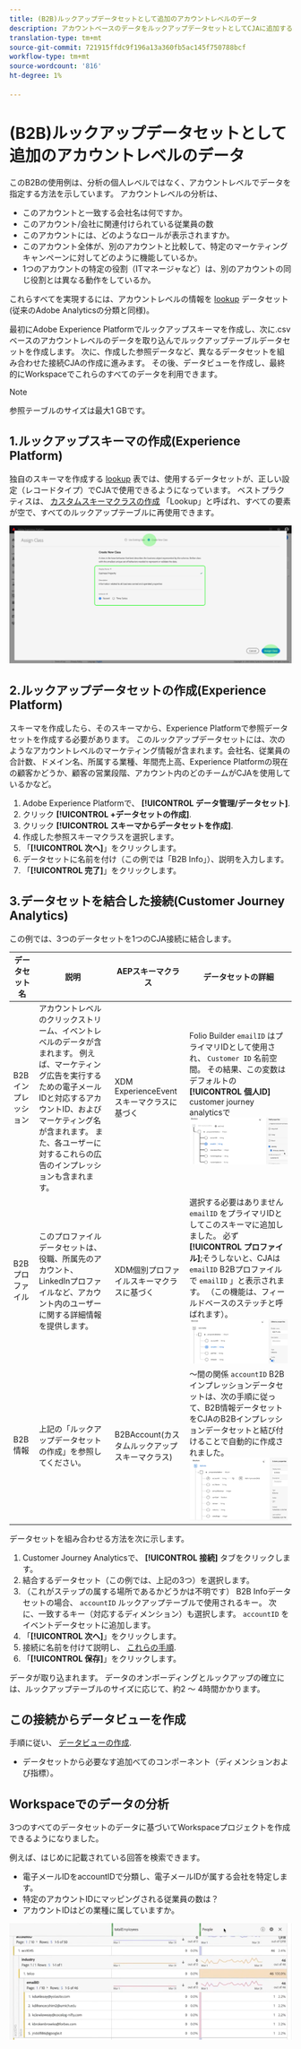 ```yaml
---
title: (B2B)ルックアップデータセットとして追加のアカウントレベルのデータ
description: アカウントベースのデータをルックアップデータセットとしてCJAに追加する方法を学びます。
translation-type: tm+mt
source-git-commit: 721915ffdc9f196a13a360fb5ac145f750788bcf
workflow-type: tm+mt
source-wordcount: '816'
ht-degree: 1%

---
```



# (B2B)ルックアップデータセットとして追加のアカウントレベルのデータ

このB2Bの使用例は、分析の個人レベルではなく、アカウントレベルでデータを指定する方法を示しています。 アカウントレベルの分析は、

* このアカウントと一致する会社名は何ですか。
* このアカウント/会社に関連付けられている従業員の数
* このアカウントには、どのようなロールが表示されますか。
* このアカウント全体が、別のアカウントと比較して、特定のマーケティングキャンペーンに対してどのように機能しているか。
* 1つのアカウントの特定の役割（ITマネージャなど）は、別のアカウントの同じ役割とは異なる動作をしているか。

これらすべてを実現するには、アカウントレベルの情報を [lookup](/help/getting-started/cja-glossary.md) データセット(従来のAdobe Analyticsの分類と同様)。

最初にAdobe Experience Platformでルックアップスキーマを作成し、次に.csvベースのアカウントレベルのデータを取り込んでルックアップテーブルデータセットを作成します。 次に、作成した参照データなど、異なるデータセットを組み合わせた接続CJAの作成に進みます。 その後、データビューを作成し、最終的にWorkspaceでこれらのすべてのデータを利用できます。

>[!NOTE]
>
>参照テーブルのサイズは最大1 GBです。

## 1.ルックアップスキーマの作成(Experience Platform)

独自のスキーマを作成する [lookup](/help/getting-started/cja-glossary.md) 表では、使用するデータセットが、正しい設定（レコードタイプ）でCJAで使用できるようになっています。 ベストプラクティスは、 [カスタムスキーマクラスの作成](https://docs.adobe.com/content/help/en/experience-platform/xdm/tutorials/create-schema-ui.html#create-new-class) 「Lookup」と呼ばれ、すべての要素が空で、すべてのルックアップテーブルに再使用できます。

![](assets/create-new-class.png)

## 2.ルックアップデータセットの作成(Experience Platform)

スキーマを作成したら、そのスキーマから、Experience Platformで参照データセットを作成する必要があります。 このルックアップデータセットには、次のようなアカウントレベルのマーケティング情報が含まれます。会社名、従業員の合計数、ドメイン名、所属する業種、年間売上高、Experience Platformの現在の顧客かどうか、顧客の営業段階、アカウント内のどのチームがCJAを使用しているかなど。

1. Adobe Experience Platformで、 **[!UICONTROL データ管理/データセット]**.
1. クリック **[!UICONTROL +データセットの作成]**.
1. クリック **[!UICONTROL スキーマからデータセットを作成]**.
1. 作成した参照スキーマクラスを選択します。
1. 「**[!UICONTROL 次へ]**」をクリックします。
1. データセットに名前を付け（この例では「B2B Info」）、説明を入力します。
1. 「**[!UICONTROL 完了]**」をクリックします。


## 3.データセットを結合した接続(Customer Journey Analytics)

この例では、3つのデータセットを1つのCJA接続に結合します。

| データセット名 | 説明 | AEPスキーマクラス | データセットの詳細 |
|---|---|---|---|
| B2Bインプレッション | アカウントレベルのクリックストリーム、イベントレベルのデータが含まれます。 例えば、マーケティング広告を実行するための電子メールIDと対応するアカウントID、およびマーケティング名が含まれます。 また、各ユーザーに対するこれらの広告のインプレッションも含まれます。 | XDM ExperienceEventスキーマクラスに基づく | Folio Builder `emailID` はプライマリIDとして使用され、 `Customer ID` 名前空間。 その結果、この変数はデフォルトの **[!UICONTROL 個人ID]** customer journey analyticsで ![Impressions](assets/impressions-mixins.png) |
| B2Bプロファイル | このプロファイルデータセットは、役職、所属先のアカウント、LinkedInプロファイルなど、アカウント内のユーザーに関する詳細情報を提供します。 | XDM個別プロファイルスキーマクラスに基づく | 選択する必要はありません `emailID` をプライマリIDとしてこのスキーマに追加しました。 必ず **[!UICONTROL プロファイル]**;そうしないと、CJAは `emailID` B2Bプロファイルで `emailID` 」と表示されます。 （この機能は、フィールドベースのステッチと呼ばれます）。 ![プロファイル](assets/profile-mixins.png) |
| B2B情報 | 上記の「ルックアップデータセットの作成」を参照してください。 | B2BAccount(カスタムルックアップスキーマクラス) | ～間の関係 `accountID` B2Bインプレッションデータセットは、次の手順に従って、B2B情報データセットをCJAのB2Bインプレッションデータセットと結び付けることで自動的に作成されました。 ![参照](assets/lookup-mixins.png) |

データセットを組み合わせる方法を次に示します。

1. Customer Journey Analyticsで、 **[!UICONTROL 接続]** タブをクリックします。
1. 結合するデータセット（この例では、上記の3つ）を選択します。
1. （これがステップの属する場所であるかどうかは不明です） B2B Infoデータセットの場合、 `accountID` ルックアップテーブルで使用されるキー。 次に、一致するキー（対応するディメンション）も選択します。 `accountID` をイベントデータセットに追加します。
1. 「**[!UICONTROL 次へ]**」をクリックします。
1. 接続に名前を付けて説明し、 [これらの手順](/help/connections/create-connection.md).
1. 「**[!UICONTROL 保存]**」をクリックします。

データが取り込まれます。 データのオンボーディングとルックアップの確立には、ルックアップテーブルのサイズに応じて、約2 ～ 4時間かかります。

## この接続からデータビューを作成

手順に従い、 [データビューの作成](/help/data-views/create-dataview.md).

* データセットから必要なす追加べてのコンポーネント（ディメンションおよび指標）。

## Workspaceでのデータの分析

3つのすべてのデータセットのデータに基づいてWorkspaceプロジェクトを作成できるようになりました。

例えば、はじめに記載されている回答を検索できます。

* 電子メールIDをaccountIDで分類し、電子メールIDが属する会社を特定します。
* 特定のアカウントIDにマッピングされる従業員の数は？
* アカウントIDはどの業種に属していますか。

![](assets/project-lookup.png)
